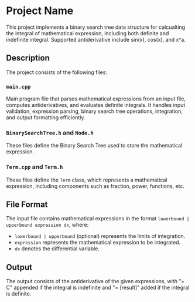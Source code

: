 # Project Name

This project implements a binary search tree data structure for calcualting the integral of mathematical expression, including both definite and indefinite integral. Supported antiderivative include sin(x), cos(x), and x^a.

## Description

The project consists of the following files:

### `main.cpp`

Main program file that parses mathematical expressions from an input file, computes antiderivatives, and evaluates definite integrals. It handles input validation, expression parsing, binary search tree operations, integration, and output formatting efficiently.

### `BinarySearchTree.h` and `Node.h`

These files define the Binary Search Tree used to store the mathematical expression.

### `Term.cpp` and `Term.h`

These files define the `Term` class, which represents a mathematical expression, including components such as fraction, power, functions, etc.

## File Format

The input file contains mathematical expressions in the format `lowerbound | upperbound expression dx`, where:

- `lowerbound | upperbound` (optional) represents the limits of integration.
- `expression` represents the mathematical expression to be integrated.
- `dx` denotes the differential variable.

## Output

The output consists of the antiderivative of the given expressions, with "+ C" appended if the integral is indefinite and "= [result]" added if the integral is definite.
